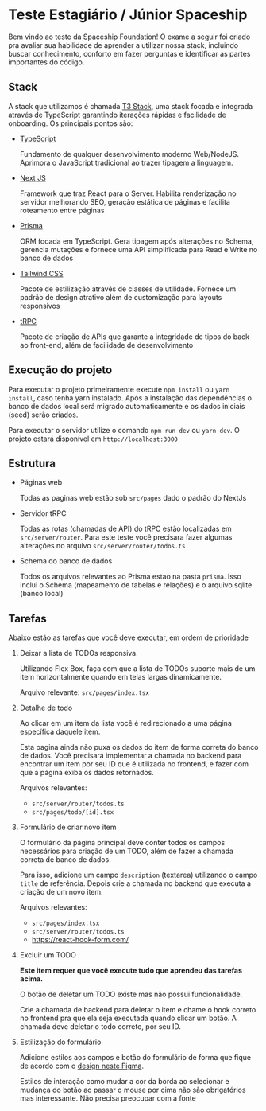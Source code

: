 # Teste Estagiário / Júnior Spaceship

Bem vindo ao teste da Spaceship Foundation! O exame a seguir foi criado pra avaliar sua habilidade de aprender a utilizar nossa stack, incluindo buscar conhecimento, conforto em fazer perguntas e identificar as partes importantes do código.

## Stack

A stack que utilizamos é chamada [T3 Stack](https://create.t3.gg/), uma stack focada e integrada através de TypeScript garantindo iterações rápidas e facilidade de onboarding. Os principais pontos são:

- [TypeScript](https://www.typescriptlang.org/)
   
  Fundamento de qualquer desenvolvimento moderno Web/NodeJS. Aprimora o JavaScript tradicional ao trazer tipagem a linguagem.

- [Next JS](https://nextjs.org/)

  Framework que traz React para o Server. Habilita renderização no servidor melhorando SEO, geração estática de páginas e facilita roteamento entre páginas

- [Prisma](https://www.prisma.io/)

  ORM focada em TypeScript. Gera tipagem após alterações no Schema, gerencia mutações e fornece uma API simplificada para Read e Write no banco de dados

- [Tailwind CSS](https://tailwindcss.com/)

  Pacote de estilização através de classes de utilidade. Fornece um padrão de design atrativo além de customização para layouts responsivos

- [tRPC](https://trpc.io/)

  Pacote de criação de APIs que garante a integridade de tipos do back ao front-end, além de facilidade de desenvolvimento

## Execução do projeto

Para executar o projeto primeiramente execute `npm install` ou `yarn install`, caso tenha yarn instalado. Após a instalação das dependências o banco de dados local será migrado automaticamente e os dados iniciais (seed) serão criados.

Para executar o servidor utilize o comando `npm run dev` ou `yarn dev`. O projeto estará disponível em `http://localhost:3000`

## Estrutura

- Páginas web
  
  Todas as paginas web estão sob `src/pages` dado o padrão do NextJs

- Servidor tRPC

  Todas as rotas (chamadas de API) do tRPC estão localizadas em `src/server/router`. Para este teste você precisara fazer algumas alterações no arquivo `src/server/router/todos.ts`

- Schema do banco de dados
  
  Todos os arquivos relevantes ao Prisma estao na pasta `prisma`. Isso inclui o Schema (mapeamento de tabelas e relações) e o arquivo sqlite (banco local)
## Tarefas

Abaixo estão as tarefas que você deve executar, em ordem de prioridade

1. Deixar a lista de TODOs responsiva.

    Utilizando Flex Box, faça com que a lista de TODOs suporte mais de um item horizontalmente quando em telas largas dinamicamente.

    Arquivo relevante: `src/pages/index.tsx`

2. Detalhe de todo

    Ao clicar em um item da lista você é redirecionado a uma página específica daquele item. 

    Esta pagina ainda não puxa os dados do item de forma correta do banco de dados. Você precisará implementar a chamada no backend para encontrar um item por seu ID que é utilizada no frontend, e fazer com que a página exiba os dados retornados.

    Arquivos relevantes:
    - `src/server/router/todos.ts`
    - `src/pages/todo/[id].tsx`

3. Formulário de criar novo item

    O formulário da página principal deve conter todos os campos necessários para criação de um TODO, além de fazer a chamada correta de banco de dados. 
    
    Para isso, adicione um campo `description` (textarea) utilizando o campo `title` de referência. Depois crie a chamada no backend que executa a criação de um novo item.

    Arquivos relevantes:
    - `src/pages/index.tsx`
    - `src/server/router/todos.ts`
    - https://react-hook-form.com/

4. Excluir um TODO

    **Este item requer que você execute tudo que aprendeu das tarefas acima.**

    O botão de deletar um TODO existe mas não possui funcionalidade.

    Crie a chamada de backend para deletar o item e chame o hook correto no frontend pra que ela seja executada quando clicar um botão. A chamada deve deletar o todo correto, por seu ID.

5. Estilização do formulário

    Adicione estilos aos campos e botão do formulário de forma que fique de acordo com o [design neste Figma](https://www.figma.com/file/Ie30m2tZq2pcDhEfyIcUfD/Xhibiter.1.0?node-id=1090%3A14836). 
    
    Estilos de interação como mudar a cor da borda ao selecionar e mudança do botão ao passar o mouse por cima não são obrigatórios mas interessante. Não precisa preocupar com a fonte